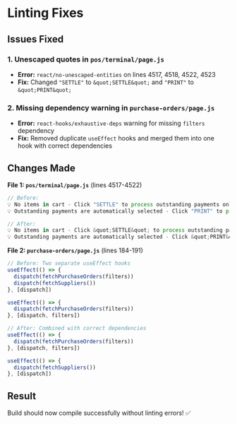 # Linting Fixes

## Issues Fixed

### 1. Unescaped quotes in `pos/terminal/page.js`
- **Error:** `react/no-unescaped-entities` on lines 4517, 4518, 4522, 4523
- **Fix:** Changed `"SETTLE"` to `&quot;SETTLE&quot;` and `"PRINT"` to `&quot;PRINT&quot;`

### 2. Missing dependency warning in `purchase-orders/page.js`
- **Error:** `react-hooks/exhaustive-deps` warning for missing `filters` dependency
- **Fix:** Removed duplicate `useEffect` hooks and merged them into one hook with correct dependencies

## Changes Made

**File 1: `pos/terminal/page.js`** (lines 4517-4522)
```javascript
// Before:
💡 No items in cart - Click "SETTLE" to process outstanding payments only
💡 Outstanding payments are automatically selected - Click "PRINT" to process

// After:
💡 No items in cart - Click &quot;SETTLE&quot; to process outstanding payments only
💡 Outstanding payments are automatically selected - Click &quot;PRINT&quot; to process
```

**File 2: `purchase-orders/page.js`** (lines 184-191)
```javascript
// Before: Two separate useEffect hooks
useEffect(() => {
  dispatch(fetchPurchaseOrders(filters))
  dispatch(fetchSuppliers())
}, [dispatch])

useEffect(() => {
  dispatch(fetchPurchaseOrders(filters))
}, [dispatch, filters])

// After: Combined with correct dependencies
useEffect(() => {
  dispatch(fetchPurchaseOrders(filters))
}, [dispatch, filters])

useEffect(() => {
  dispatch(fetchSuppliers())
}, [dispatch])
```

## Result

Build should now compile successfully without linting errors! ✅



